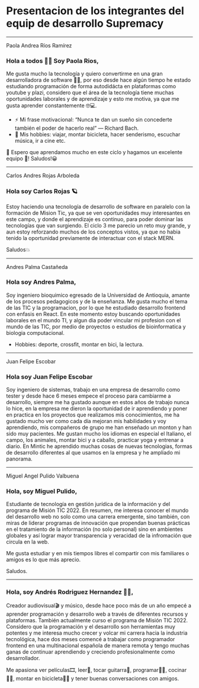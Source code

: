 # Presentacion de los integrantes del equip de desarrollo Supremacy
---

Paola Andrea Ríos Ramírez

### Hola a todos 👋🙂 Soy Paola Rios,

Me gusta mucho la tecnología y quiero convertirme en una gran desarrolladora de software 👩‍💻, por eso desde hace algún tiempo he estado estudiando programación de forma autodidácta en plataformas como youtube y plazi, considero que el área de la tecnología tiene muchas oportunidades laborales y de aprendizaje y esto me motiva, ya que me gusta aprender constantemente 🤓💻.

- ⚡ Mi frase motivacional: “Nunca te dan un sueño sin concederte también el poder de hacerlo real” ― Richard Bach.
- 🚵 Mis hobbies: viajar, montar bicicleta, hacer senderismo, escuchar música, ir a cine etc.

🙂 Espero que aprendamos mucho en este ciclo y hagamos un excelente equipo 💪! Saludos!😀


---

Carlos Andres Rojas Arboleda

### Hola soy Carlos Rojas 🪐

Estoy haciendo una tecnología de desarrollo de software en paralelo con la formación de Mision Tic, ya que se ven oportunidades muy interesantes en este campo, y donde el aprendizaje es continuo, para poder dominar las tecnologías que van surgiendo. El ciclo 3 me parecio un reto muy grande, y aun estoy reforzando muchos de los conceptos vistos, ya que no habia tenido la oportunidad previamente de interactuar con el stack MERN.

Saludos💥

---

Andres Palma Castañeda

### Hola soy Andres Palma,

Soy ingeniero bioquimico egresado de la Universidad de Antioquia, amante de los procesos pedagogicos y de la enseñanza. Me gusta mucho el tema de las TIC y la programacion, por lo que he estudiado desarrollo frontend con enfasis en React. En este momento estoy buscando oportunidades laborales en el mundo TI, y algun dia poder vincular mi profesion con el mundo de las TIC, por medio de proyectos o estudios de bioinformatica y biologia computacional.

- Hobbies: deporte, crossfit, montar en bici, la lectura.

---

Juan Felipe Escobar

### Hola soy Juan Felipe Escobar

Soy ingeniero de sistemas, trabajo en una empresa de desarrollo como tester y desde hace 6 meses empece el proceso para cambiarme a desarrollo, siempre me ha gustado aunque en estos años de trabajo nunca lo hice, en la empresa me dieron la oportunidad de ir aprendiendo y poner en practica en los proyectos que realizamos mis conocimientos, me ha gustado mucho ver como cada día mejoran mis habilidades y voy aprendiendo, mis compañeros de grupo me han enseñado un monton y han sido muy pacientes.
Me gustan mucho los idiomas en especial el Italiano, el campo, los animales, montar bici y a caballo, practicar yoga y entrenar a diario.
En Mintic he aprendido muchas cosas de nuevas tecnologias, formas de desarrollo diferentes al que usamos en la empresa y he ampliado mi panorama.

---

Miguel Angel Pulido Valbuena

### Hola, soy Miguel Pulido,

Estudiante de tecnología en gestión jurídica de la información y del programa de Misión TIC 2022. En resumen, me interesa conocer el mundo del desarrollo web no solo como una carrera emergente, sino también, con miras de liderar programas de innovación que propendan buenas prácticas en el tratamiento de la información (no solo personal) sino en ambientes globales y así lograr mayor transparencia y veracidad de la infromación que circula en la web.

Me gusta estudiar y en mis tiempos libres el compartir con mis familiares o amigos es lo que más aprecio.

Saludos.

---

### Hola, soy Andrés Rodriguez Hernandez 👨‍💻, 

Creador audiovisual🎬 y músico, desde hace poco más de un año empecé a aprender programación y desarrollo web a través de diferentes recursos y plataformas. También actualmente curso el programa de Misión TIC 2022.
Considero que la programación y el desarrollo son herramientas muy potentes y me interesa mucho crecer y volcar mi carrera hacia la industria tecnológica, hace dos meses comencé a trabajar como programador frontend en una multinacional española de manera remota y tengo muchas ganas de continuar aprendiendo y creciendo profesionalmente como desarrollador.

Me apasiona ver películas🎞, leer📖, tocar guitarra🎸, programar👨‍💻, cocinar👨‍🍳, montar en bicicleta🚴‍♂️ y tener buenas conversaciones con amigos. 